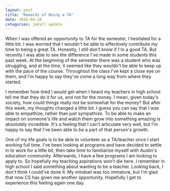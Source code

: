 ```yaml
---
layout: post
title: "Rewards of Being a TA"
date: 2016-04-28
categories: jekyll update
---
```


When I was offered an opportunity to TA for the semester, I hesitated for a little bit. I was worried that I wouldn't be able to effectively contribute my time to being a great TA. Honestly, I still don't know if I'm a good TA. But recently I was able to see the difference I've made in some students this past week. At the beginning of the semester there was a student who was struggling, and at the time, it seemed like they wouldn't be able to keep up with the pace of the course. Throughout the class I've kept a close eye on them, and I'm happy to say they've come a long way from where they started. 

I remember how tired I would get when I heard my teachers in high school tell me that they do it for us, and not for the money. I mean, given today's society, how could things really not be somewhat for the money? But after this week, my thoughts changed a little bit. I guess you can say that I was able to empathize, rather than just sympathize. To be able to make an impact on someone's life and watch them grow into something amazing is absolutely incredible. It's a feeling that I can't articulate very well, but I'm happy to say that I've been able to be a part of that person's growth. 

One of my life goals is to be able to volunteer as a TA/teacher once I start working full time. I've been looking at programs and have decided to settle in to work for a little bit, then take time to familiarize myself with Austin's education community. Afterwards, I have a few programs I am looking to apply to. So hopefully my teaching aspirations won't die here. I remember in high school I said something about wanting to be a teacher. Looking back, I don't think I could've done it. My mindset was too immature, but I'm glad that now CS has given me another opportunity. Hopefully I get to experience this feeling again one day.  

